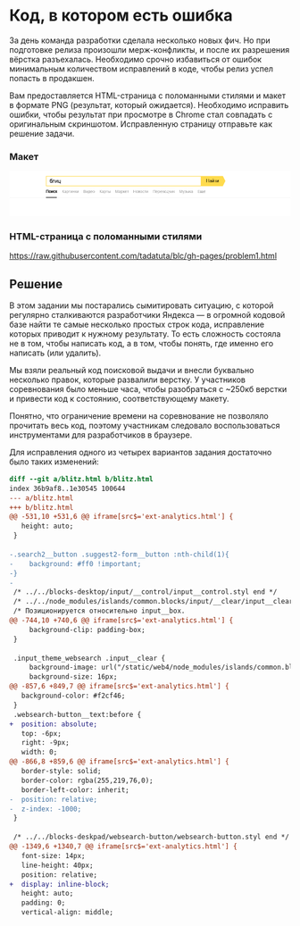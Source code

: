 # Код, в котором есть ошибка

За день команда разработки сделала несколько новых фич. Но при подготовке релиза произошли мерж-конфликты, и после их разрешения вёрстка разъехалась. Необходимо срочно избавиться от ошибок минимальным количеством исправлений в коде, чтобы релиз успел попасть в продакшен.

Вам предоставляется HTML-страница с поломанными стилями и макет в формате PNG (результат, который ожидается). Необходимо исправить ошибки, чтобы результат при просмотре в Chrome стал совпадать с оригинальным скриншотом. Исправленную страницу отправьте как решение задачи.

### Макет
![](https://raw.githubusercontent.com/tadatuta/blc/gh-pages/original1.png)

### HTML-страница с поломанными стилями

https://raw.githubusercontent.com/tadatuta/blc/gh-pages/problem1.html

## Решение

В этом задании мы постарались сымитировать ситуацию, с которой регулярно сталкиваются разработчики Яндекса — в огромной кодовой базе найти те самые несколько простых строк кода, исправление которых приводит к нужному результату.
То есть сложность состояла не в том, чтобы написать код, а в том, чтобы понять, где именно его написать (или удалить).

Мы взяли реальный код поисковой выдачи и внесли буквально несколько правок, которые развалили верстку.
У участников соревнования было меньше часа, чтобы разобраться с ~250кб верстки и привести код к состоянию, соответствующему макету.

Понятно, что ограничение времени на соревнование не позволяло прочитать весь код, поэтому участникам следовало воспользоваться инструментами для разработчиков в браузере.

Для исправления одного из четырех вариантов задания достаточно было таких изменений:

```diff
diff --git a/blitz.html b/blitz.html
index 36b9af8..1e30545 100644
--- a/blitz.html
+++ b/blitz.html
@@ -531,10 +531,6 @@ iframe[src$='ext-analytics.html'] {
   height: auto;
 }

-.search2__button .suggest2-form__button :nth-child(1){
-    background: #ff0 !important;
-}
-
 /* ../../blocks-desktop/input/__control/input__control.styl end */
 /* ../../node_modules/islands/common.blocks/input/__clear/input__clear.css begin */
 /* Позиционируется относительно input__box.
@@ -744,10 +740,6 @@ iframe[src$='ext-analytics.html'] {
     background-clip: padding-box;
 }

 .input_theme_websearch .input__clear {
     background-image: url("/static/web4/node_modules/islands/common.blocks/input/_theme/input_theme_websearch.assets/clear.svg");
     background-size: 16px;
@@ -857,6 +849,7 @@ iframe[src$='ext-analytics.html'] {
   background-color: #f2cf46;
 }
 .websearch-button__text:before {
+  position: absolute;
   top: -6px;
   right: -9px;
   width: 0;
@@ -866,8 +859,6 @@ iframe[src$='ext-analytics.html'] {
   border-style: solid;
   border-color: rgba(255,219,76,0);
   border-left-color: inherit;
-  position: relative;
-  z-index: -1000;
 }

 /* ../../blocks-deskpad/websearch-button/websearch-button.styl end */
@@ -1349,6 +1340,7 @@ iframe[src$='ext-analytics.html'] {
   font-size: 14px;
   line-height: 40px;
   position: relative;
+  display: inline-block;
   height: auto;
   padding: 0;
   vertical-align: middle;
```
